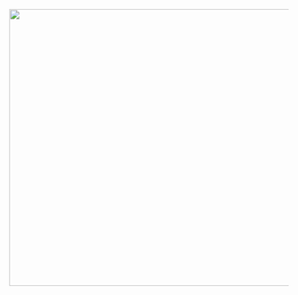  <img src="https://github.com/ShroogAlthubiti/ShroogAlthubiti/assets/48732692/78318f3b-a8fc-4060-8a28-c7f54015b4fd" width="700" height="500"/>

<!--
**ShroogAlthubiti/ShroogAlthubiti** is a ✨ _special_ ✨ repository because its `README.md` (this file) appears on your GitHub profile.

Here are some ideas to get you started:

- 🔭 I’m currently working on ...
- 🌱 I’m currently learning ...
- 👯 I’m looking to collaborate on ...
- 🤔 I’m looking for help with ...
- 💬 Ask me about ...
- 📫 How to reach me: ...
- 😄 Pronouns: ...
- ⚡ Fun fact: ...
-->
